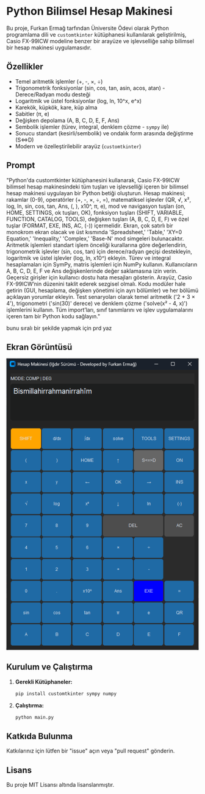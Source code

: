 # Python Bilimsel Hesap Makinesi

Bu proje, Furkan Ermağ tarfından Üniversite Ödevi olarak Python programlama dili ve `customtkinter` kütüphanesi kullanılarak geliştirilmiş, Casio FX-99ICW modeline benzer bir arayüze ve işlevselliğe sahip bilimsel bir hesap makinesi uygulamasıdır.

## Özellikler

*   Temel aritmetik işlemler (+, -, ×, ÷)
*   Trigonometrik fonksiyonlar (sin, cos, tan, asin, acos, atan) - Derece/Radyan modu desteği
*   Logaritmik ve üstel fonksiyonlar (log, ln, 10^x, e^x)
*   Karekök, küpkök, kare, küp alma
*   Sabitler (π, e)
*   Değişken depolama (A, B, C, D, E, F, Ans)
*   Sembolik işlemler (türev, integral, denklem çözme - `sympy` ile)
*   Sonucu standart (kesirli/sembolik) ve ondalık form arasında değiştirme (S<=>D)
*   Modern ve özelleştirilebilir arayüz (`customtkinter`)

## Prompt
"Python'da customtkinter kütüphanesini kullanarak, Casio FX-99ICW bilimsel hesap makinesindeki tüm tuşları ve işlevselliği içeren bir bilimsel hesap makinesi uygulayan bir Python betiği oluşturun. Hesap makinesi; rakamlar (0-9), operatörler (+, -, ×, ÷, =), matematiksel işlevler (QR, √, x², log, ln, sin, cos, tan, Ans, (, ), x10^, π, e), mod ve navigasyon tuşları (on, HOME, SETTINGS, ok tuşları, OK), fonksiyon tuşları (SHIFT, VARIABLE, FUNCTION, CATALOG, TOOLS), değişken tuşları (A, B, C, D, E, F) ve özel tuşlar (FORMAT, EXE, INS, AC, (-)) içermelidir. Ekran, çok satırlı bir monokrom ekran olacak ve üst kısmında 'Spreadsheet,' 'Table,' 'XY=0 Equation,' 'Inequality,' 'Complex,' 'Base-N' mod simgeleri bulunacaktır. Aritmetik işlemleri standart işlem önceliği kurallarına göre değerlendirin, trigonometrik işlevler (sin, cos, tan) için derece/radyan geçişi destekleyin, logaritmik ve üstel işlevler (log, ln, x10^) ekleyin. Türev ve integral hesaplamaları için SymPy, matris işlemleri için NumPy kullanın. Kullanıcıların A, B, C, D, E, F ve Ans değişkenlerinde değer saklamasına izin verin. Geçersiz girişler için kullanıcı dostu hata mesajları gösterin. Arayüz, Casio FX-99ICW’nin düzenini taklit ederek sezgisel olmalı. Kodu modüler hale getirin (GUI, hesaplama, değişken yönetimi için ayrı bölümler) ve her bölümü açıklayan yorumlar ekleyin. Test senaryoları olarak temel aritmetik ('2 + 3 × 4'), trigonometri ('sin(30)' derece) ve denklem çözme ('solve(x² - 4, x)') işlemlerini kullanın. Tüm import’ları, sınıf tanımlarını ve işlev uygulamalarını içeren tam bir Python kodu sağlayın."

bunu sıralı bir şekilde yapmak için prd yaz

## Ekran Görüntüsü

![Uygulama Görseli](image.png)

## Kurulum ve Çalıştırma

1.  **Gerekli Kütüphaneler:**
    ```bash
    pip install customtkinter sympy numpy
    ```
2.  **Çalıştırma:**
    ```bash
    python main.py
    ```

## Katkıda Bulunma

Katkılarınız için lütfen bir "issue" açın veya "pull request" gönderin.

## Lisans

Bu proje MIT Lisansı altında lisanslanmıştır.
